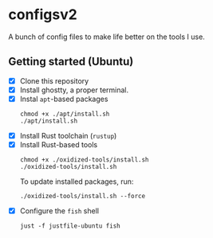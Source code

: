 # configsv2

A bunch of config files to make life better on the tools I use.

## Getting started (Ubuntu)

- [x] Clone this repository
- [x] Install ghostty, a proper terminal.
- [x] Instal `apt`-based packages
  ```shell
  chmod +x ./apt/install.sh
  ./apt/install.sh
  ```
- [x] Install Rust toolchain (`rustup`)
- [x] Install Rust-based tools
  ```shell
  chmod +x ./oxidized-tools/install.sh
  ./oxidized-tools/install.sh
  ```
  To update installed packages, run:
  ```shell
  ./oxidized-tools/install.sh --force
  ```
- [x] Configure the `fish` shell
  ```shell
  just -f justfile-ubuntu fish
  ```
